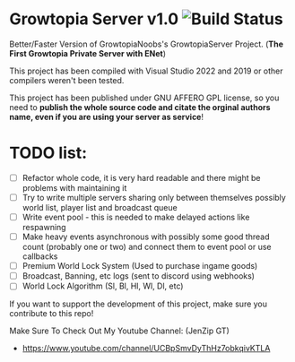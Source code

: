 # Growtopia Server v1.0 ![Build Status](https://media.discordapp.net/attachments/1103007816471552050/1103007929449336836/68747470733a2f2f63692e6170707665796f722e636f6d2f6170692f70726f6a656374732f7374617475732f6769746875622f47726f77746f7069614e6f6f62732f47726f77746f706961536572766572.png)
Better/Faster Version of GrowtopiaNoobs's GrowtopiaServer Project. (**The First Growtopia Private Server with ENet**)

This project has been compiled with Visual Studio 2022 and 2019 or other compilers weren't been tested.

This project has been published under GNU AFFERO GPL license, so you need to **publish the whole source code and citate the orginal authors name, even if you are using your server as service**!

# **TODO list:**
- [ ] Refactor whole code, it is very hard readable and there might be problems with maintaining it
- [ ] Try to write multiple servers sharing only between themselves possibly world list, player list and broadcast queue
- [ ] Write event pool - this is needed to make delayed actions like respawning
- [ ] Make heavy events asynchronous with possibly some good thread count (probably one or two) and connect them to event pool or use callbacks
- [ ] Premium World Lock System (Used to purchase ingame goods)
- [ ] Broadcast, Banning, etc logs (sent to discord using webhooks)
- [ ] World Lock Algorithm (Sl, Bl, Hl, Wl, Dl, etc)

If you want to support the development of this project, make sure you contribute to this repo!

Make Sure To Check Out My Youtube Channel: (JenZip GT)
- https://www.youtube.com/channel/UCBpSmvDyThHz7obkqivKTLA

